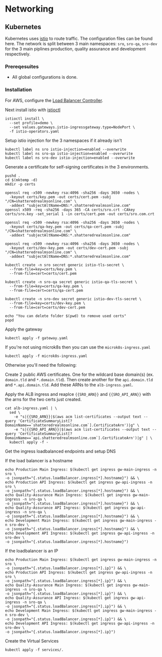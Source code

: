 # Networking
## Kubernetes
Kubernetes uses [istio](https://istio.io/) to route traffic. The configuration files can be found here. The network is split between 3 main namespaces: `sro`, `sro-qa`, `sro-dev` for the 3 main piplines production, quality assurance and development respectively. 

### Prereqesuites
* All global configurations is done.

### Installation
For AWS, configure the [Load Balancer Controller](https://kubernetes-sigs.github.io/aws-load-balancer-controller).

Next install istio with [istioctl](https://istio.io/latest/docs/setup/getting-started/)
```
istioctl install \
  --set profile=demo \
  --set values.gateways.istio-ingressgateway.type=NodePort \
  -f istio-operators.yaml
```

Setup istio injection for the 3 namespaces if it already isn't
```
kubectl label ns sro istio-injection=enabled --overwrite
kubectl label ns sro-qa istio-injection=enabled --overwrite
kubectl label ns sro-dev istio-injection=enabled --overwrite
```

Generate a certificate for self-signing certificates in the 3 environments.
```
pushd .
cd $(mktemp -d)
mkdir -p certs

openssl req -x509 -newkey rsa:4096 -sha256 -days 3650 -nodes \
  -keyout certs/key.pem -out certs/cert.pem -subj "/CN=shatteredrealmsonline.com" \
  -addext "subjectAltName=DNS:*.shatteredrealmsonline.com"
openssl x509 -req -sha256 -days 365 -CA certs/sro.crt -CAkey certs/sro.key -set_serial 1 -in certs/cert.pem -out certs/sro.com.crt

openssl req -x509 -newkey rsa:4096 -sha256 -days 3650 -nodes \
  -keyout certs/qa-key.pem -out certs/qa-cert.pem -subj "/CN=shatteredrealmsonline.com" \
  -addext "subjectAltName=DNS:*.shatteredrealmsonline.com"

openssl req -x509 -newkey rsa:4096 -sha256 -days 3650 -nodes \
  -keyout certs/dev-key.pem -out certs/dev-cert.pem -subj "/CN=shatteredrealmsonline.com" \
  -addext "subjectAltName=DNS:*.shatteredrealmsonline.com"

kubectl create -n sro secret generic istio-tls-secret \
  --from-file=key=certs/key.pem \
  --from-file=cert=certs/cert.pem

kubectl create -n sro-qa secret generic istio-qa-tls-secret \
  --from-file=key=certs/qa-key.pem \
  --from-file=cert=certs/qa-cert.pem

kubectl create -n sro-dev secret generic istio-dev-tls-secret \
  --from-file=key=certs/dev-key.pem \
  --from-file=cert=certs/dev-cert.pem

echo "You can delete folder $(pwd) to remove used certs"
popd 
```

Apply the gateway
```
kubectl apply -f gateway.yaml
```
If you're not using microk8s then you can use the `microk8s-ingress.yaml`
```
kubectl apply -f microk8s-ingress.yaml
```

Otherwise you'll need the following:

Create 2 public AWS certificates. One for the wildcard base domain(s) (ex. `domain.tld` and `*.domain.tld`). Then create another for the `api.domain.tld` and `*.api.domain.tld`. Add these ARNs to the `alb-ingress.yaml`.

Apply the ALB ingress and reaplce `{{SRO_ARN}}` and `{{SRO_API_ARN}}` with the arns for the two certs just created.
```
cat alb-ingress.yaml | \
  sed \
    -e "s|{{SRO_ARN}}|$(aws acm list-certificates --output text --query 'CertificateSummaryList[?DomainName==`shatteredrealmsonline.com`].CertificateArn')|g" \
    -e "s|{{SRO_API_ARN}}|$(aws acm list-certificates --output text --query 'CertificateSummaryList[?DomainName==`api.shatteredrealmsonline.com`].CertificateArn')|g" | \
  kubectl apply -f -
```

Get the ingress loadbalanced endpoints and setup DNS

If the load balancer is a hostname
```
echo Production Main Ingress: $(kubectl get ingress gw-main-ingress -n sro \
-o jsonpath="{.status.loadBalancer.ingress[*].hostname}") && \
echo Production API Ingress: $(kubectl get ingress gw-api-ingress -n sro \
-o jsonpath="{.status.loadBalancer.ingress[*].hostname}") && \
echo Quality-Assurance Main Ingress: $(kubectl get ingress gw-main-ingress -n sro-qa \
-o jsonpath="{.status.loadBalancer.ingress[*].hostname}") && \
echo Quality-Assurance API Ingress: $(kubectl get ingress gw-api-ingress -n sro-qa \
-o jsonpath="{.status.loadBalancer.ingress[*].hostname}") && \
echo Development Main Ingress: $(kubectl get ingress gw-main-ingress -n sro-dev \
-o jsonpath="{.status.loadBalancer.ingress[*].hostname}") && \
echo Development API Ingress: $(kubectl get ingress gw-api-ingress -n sro-dev \
-o jsonpath="{.status.loadBalancer.ingress[*].hostname}")
```

If the loadbalancer is an IP
```
echo Production Main Ingress: $(kubectl get ingress gw-main-ingress -n sro \
-o jsonpath="{.status.loadBalancer.ingress[*].ip}") && \
echo Production API Ingress: $(kubectl get ingress gw-api-ingress -n sro \
-o jsonpath="{.status.loadBalancer.ingress[*].ip}") && \
echo Quality-Assurance Main Ingress: $(kubectl get ingress gw-main-ingress -n sro-qa \
-o jsonpath="{.status.loadBalancer.ingress[*].ip}") && \
echo Quality-Assurance API Ingress: $(kubectl get ingress gw-api-ingress -n sro-qa \
-o jsonpath="{.status.loadBalancer.ingress[*].ip}") && \
echo Development Main Ingress: $(kubectl get ingress gw-main-ingress -n sro-dev \
-o jsonpath="{.status.loadBalancer.ingress[*].ip}") && \
echo Development API Ingress: $(kubectl get ingress gw-api-ingress -n sro-dev \
-o jsonpath="{.status.loadBalancer.ingress[*].ip}")
```

Create the Virtual Services
```
kubectl apply -f services/.
```